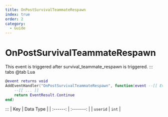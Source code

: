 ```yaml
---
title: OnPostSurvivalTeammateRespawn
index: true
order: 2
category:
  - Guide
---
```


# OnPostSurvivalTeammateRespawn
This event is triggered after survival_teammate_respawn is triggered.
::: tabs
@tab Lua
```lua
@event returns void
AddEventHandler("OnPostSurvivalTeammateRespawn", function(event --[[ Event ]])
    --[[ ... ]]
    return EventResult.Continue
end)
```

:::
|    Key   | Data Type |
| :------: | :-------: |
| `userid` |   `int`   |